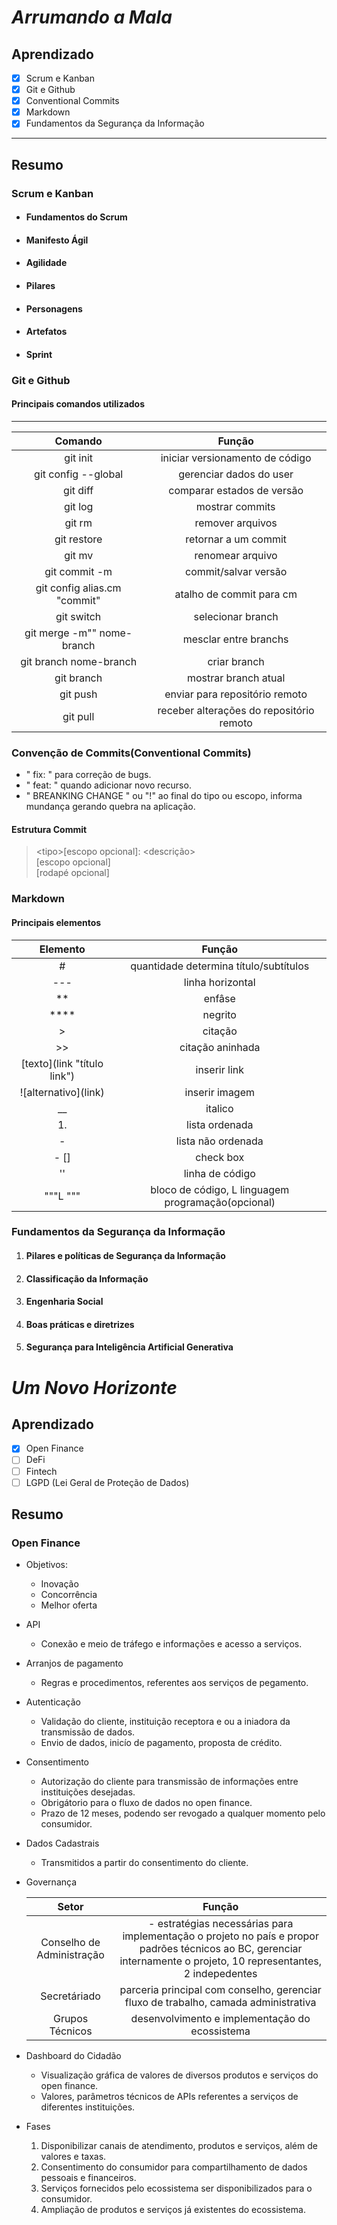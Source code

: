 # *Arrumando a Mala*

## Aprendizado

- [x] Scrum e Kanban
- [x] Git e Github
- [x] Conventional Commits
- [x] Markdown
- [x] Fundamentos da Segurança da Informação
  
 ---

## Resumo

### **Scrum e Kanban**

- #### Fundamentos do Scrum

- #### Manifesto Ágil

- #### Agilidade

- #### Pilares

- #### Personagens

- #### Artefatos

- #### Sprint
  
### **Git e Github**

#### Principais comandos utilizados

---

  |           Comando            |                  Função                  |
  | :--------------------------: | :--------------------------------------: |
  |           git init           |     iniciar versionamento de código      |
  |     git config --global      |         gerenciar dados do user          |
  |           git diff           |        comparar estados de versão        |
  |           git log            |             mostrar commits              |
  |            git rm            |             remover arquivos             |
  |         git restore          |           retornar a um commit           |
  |            git mv            |             renomear arquivo             |
  |        git commit -m         |           commit/salvar versão           |
  | git config alias.cm "commit" |         atalho de commit para cm         |
  |          git switch          |            selecionar branch             |
  |  git merge -m"" nome-branch  |          mesclar entre branchs           |
  |    git branch nome-branch    |               criar branch               |
  |          git branch          |           mostrar branch atual           |
  |           git push           |      enviar para repositório remoto      |
  |           git pull           | receber alterações do repositório remoto |

### **Convenção de Commits(Conventional Commits)**

- " fix: " para correção de bugs.
- " feat: " quando adicionar novo recurso.
- " BREANKING CHANGE " ou "!" ao final do tipo ou escopo, informa mundança gerando quebra na aplicação.

#### Estrutura Commit

> \<tipo>[escopo opcional]: \<descrição> \
> [escopo opcional] \
> [rodapé opcional]

### **Markdown**

#### Principais elementos

|           Elemento           |                       Função                       |
| :--------------------------: | :------------------------------------------------: |
|              #               |       quantidade determina título/subtítulos       |
|             ---              |                  linha horizontal                  |
|              **              |                       enfâse                       |
|             ****             |                      negrito                       |
|              >               |                      citação                       |
|              >>              |                  citação aninhada                  |
| \[texto](link "título link") |                    inserir link                    |
|    \!\[alternativo](link)    |                   inserir imagem                   |
|              __              |                      italico                       |
|              1.              |                   lista ordenada                   |
|              -               |                 lista não ordenada                 |
|             - []             |                     check box                      |
|              ''              |                  linha de código                   |
|        """L      """         | bloco de código, L linguagem programação(opcional) |

### **Fundamentos da Segurança da Informação**

1. #### Pilares e políticas de Segurança da Informação

2. #### Classificação da Informação

3. #### Engenharia Social

4. #### Boas práticas e diretrizes

5. #### Segurança para Inteligência Artificial Generativa

# *Um Novo Horizonte*

## Aprendizado

- [x] Open Finance
- [ ] DeFi
- [ ] Fintech
- [ ] LGPD (Lei Geral de Proteção de Dados)

## Resumo

### **Open Finance**

- Objetivos:
  - Inovação
  - Concorrência
  - Melhor oferta

- API
  - Conexão e meio de tráfego e informações e acesso a serviços.
  
- Arranjos de pagamento
  - Regras e procedimentos, referentes aos serviços de pegamento.
  
- Autenticação
  - Validação do cliente, instituição receptora e ou a iniadora da transmissão de dados.
  - Envio de dados, inicío de pagamento, proposta de crédito.
  
- Consentimento
  - Autorização do cliente para transmissão de informações entre instituições desejadas.
  - Obrigátorio para o fluxo de dados no open finance.
  - Prazo de 12 meses, podendo ser revogado a qualquer momento pelo consumidor.

- Dados Cadastrais
  - Transmitidos a partir do consentimento do cliente.

- Governança
  
  |           Setor           |                                                                               Função                                                                                |
  | :-----------------------: | :-----------------------------------------------------------------------------------------------------------------------------------------------------------------: |
  | Conselho de Administração | - estratégias necessárias para implementação o projeto no país e propor padrões técnicos ao BC, gerenciar internamente o projeto, 10 representantes, 2 indepedentes |
  |       Secretáriado        |                                         parceria principal com conselho, gerenciar fluxo de trabalho, camada administrativa                                         |
  |      Grupos Técnicos      |                                                           desenvolvimento e implementação do ecossistema                                                            |

- Dashboard do Cidadão
  - Visualização gráfica de valores de diversos produtos e serviços do open finance.
  - Valores, parâmetros técnicos de APIs referentes a  serviços de diferentes instituições.

- Fases
  1.  Disponibilizar canais de atendimento, produtos e serviços, além de valores e taxas.
  2.  Consentimento do consumidor para compartilhamento de dados pessoais e financeiros.
  3.  Serviços fornecidos pelo ecossistema ser  disponibilizados para o consumidor.
  4.  Ampliação de produtos e serviços já existentes do ecossistema.